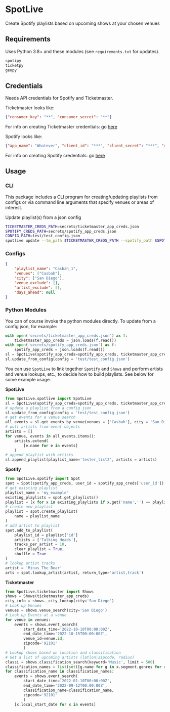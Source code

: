 # SpotLive
Create Spotify playlists based on upcoming shows at your chosen venues

## Requirements
Uses Python 3.8+ and these modules (see `requirements.txt` for updates).
```python
spotipy
ticketpy
geopy
```

## Credentials
Needs API credentials for Spotify and Ticketmaster.

Ticketmaster looks like:
```json
{"consumer_key": "**", "consumer_secret": "**"}
```
For info on creating Ticketmaster credentials: go [here](https://developer.ticketmaster.com/products-and-docs/apis/discovery-api/v2/#search-events-v2)



Spotify looks like:
```json
{"app_name": "Whatever", "client_id": "***", "client_secret": "***", "redirect_uri": "https://localhost", "user_id": "***"}
```
For info on creating Spotify credentials: go [here](https://developer.spotify.com/documentation/general/guides/authorization/code-flow/)


## Usage
### CLI
This package includes a CLI program for creating/updating playlists from configs or via command line arguments that specify venues or areas of interest.

Update playlist(s) from a json config
```bash
TICKETMASTER_CREDS_PATH=secrets/ticketmaster_app_creds.json
SPOTIFY_CREDS_PATH=secrets/spotify_app_creds.json
CONFIG_PATH=test/test_config.json
spotlive update --tm_path $TICKETMASTER_CREDS_PATH --spotify_path $SPOTIFY_CREDS_PATH $CONFIG_PATH
```
### Configs

```json
{
    "playlist_name": "Casbah_1",
    "venues": ["Casbah"],
    "city": ["San Diego"],
    "venue_exclude": [],
    "artist_exclude": [],
    "days_ahead": null
}
```
### Python Modules
You can of course invoke the python modules directly. To update from a config json, for example:

```python
with open('secrets/ticketmaster_app_creds.json') as f:
    ticketmaster_app_creds = json.loads(f.read())
with open('secrets/spotify_app_creds.json') as f:
    spotify_app_creds = json.loads(f.read())
sl = SpotLive(spotify_app_creds=spotify_app_creds, ticketmaster_app_creds=ticketmaster_app_creds)
sl.update_from_config(config = 'test/test_config.json')
```

You can use `SpotLive` to link together `Spotify` and `Shows` and perform artists and venue lookups, etc., to decide how to build playlists. See below for some example usage.

**SpotLive**
```python
from SpotLive.spotlive import SpotLive
sl = SpotLive(spotify_app_creds=spotify_app_creds, ticketmaster_app_creds=ticketmaster_app_creds)
# update a playlist from a config json
sl.update_from_config(config = 'test/test_config.json')
# get events for a venue search
all_events = sl.get_events_by_venue(venues = ['Casbah'], city = 'San Diego')
# pull artists from event objects
artists = []
for venue, events in all_events.items():
    artists.extend(
        [e.name for e in events]
    )
# append playlist with artists
sl.append_playlist(playlist_name='tester_list2', artists = artists)
```

**Spotify**
```python
from SpotLive.spotify import Spot
spot = Spot(spotify_app_creds, user_id = spotify_app_creds['user_id'])
# get existing playlist
playlist_name = 'my_example'
existing_playlists = spot.get_playlists()
playlist = [x for x in existing_playlists if x.get('name','') == playlist_name]
# create new playlist
playlist = spot.create_playlist(
    name = playlist_name
)
# add artist to playlist
spot.add_to_playlist(
    playlist_id = playlist['id']
    artists = ['Talking Heads'],
    tracks_per_artist = 10,
    clear_playlist = True,
    shuffle = True
)
# lookup artist tracks
artist = 'Minus The Bear'
arts = spot.lookup_artist(artist, return_type='artist,track')
```

**Ticketmaster**
```python
from SpotLive.ticketmaster import Shows
shows = Shows(ticketmaster_app_creds)
city_info = shows._city_lookup(city='San Diego')
# Look up Venues
venues = shows.venue_search(city='San Diego')
# Look up Events at a venue
for venue in venues:
    events = shows.event_search(
        start_date_time='2022-10-10T00:00:00Z',
        end_date_time='2022-10-15T00:00:00Z',
        venue_id=venue.id,
        zipcode='92101'
        )
# Lookup shows based on location and classification
# Get a list of upcoming artists (latlon|zipcode, radius)
classi = shows.classification_search(keyword='Music', limit = 500)
classification_names = list(set([g.name for g in x.segment.genres for x in classi]))
for classification_name in classification_names:
    events = shows.event_search(
        start_date_time='2022-01-10T00:00:00Z',
        end_date_time='2022-09-12T00:00:00Z',
        classification_name=classification_name,
        zipcode='92101'
        )
    [x.local_start_date for x in events]
```
